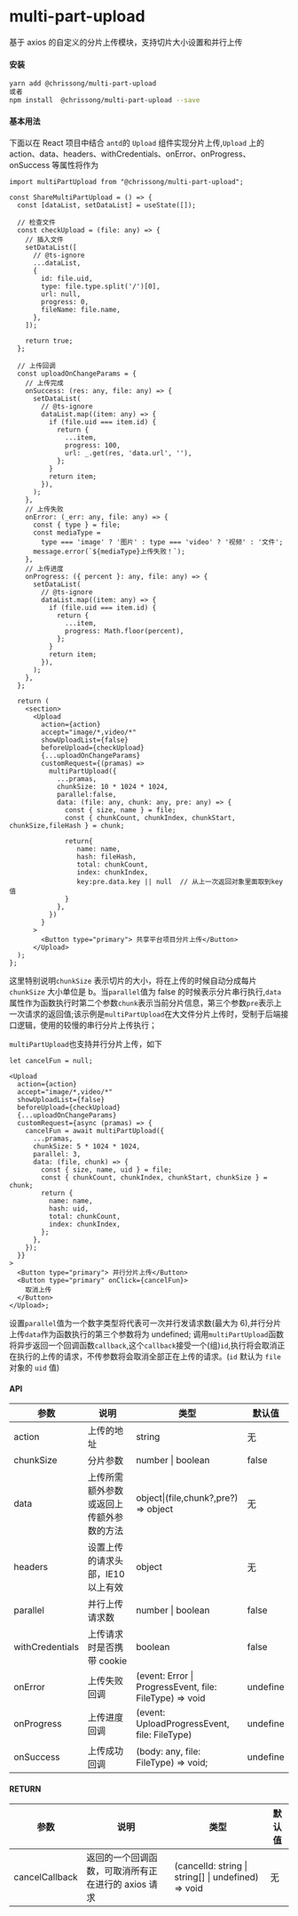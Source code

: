 # multi-part-upload

基于 axios 的自定义的分片上传模块，支持切片大小设置和并行上传

#### 安装

```sh
yarn add @chrissong/multi-part-upload
或者
npm install  @chrissong/multi-part-upload --save
```

#### 基本用法

下面以在 React 项目中结合 `antd`的 `Upload` 组件实现分片上传,`Upload` 上的 action、data、headers、withCredentials、onError、onProgress、onSuccess 等属性将作为

```tsx
import multiPartUpload from "@chrissong/multi-part-upload";

const ShareMultiPartUpload = () => {
  const [dataList, setDataList] = useState([]);

  // 检查文件
  const checkUpload = (file: any) => {
    // 插入文件
    setDataList([
      // @ts-ignore
      ...dataList,
      {
        id: file.uid,
        type: file.type.split('/')[0],
        url: null,
        progress: 0,
        fileName: file.name,
      },
    ]);

    return true;
  };

  // 上传回调
  const uploadOnChangeParams = {
    // 上传完成
    onSuccess: (res: any, file: any) => {
      setDataList(
        // @ts-ignore
        dataList.map((item: any) => {
          if (file.uid === item.id) {
            return {
              ...item,
              progress: 100,
              url: _.get(res, 'data.url', ''),
            };
          }
          return item;
        }),
      );
    },
    // 上传失败
    onError: (_err: any, file: any) => {
      const { type } = file;
      const mediaType =
        type === 'image' ? '图片' : type === 'video' ? '视频' : '文件';
      message.error(`${mediaType}上传失败！`);
    },
    // 上传进度
    onProgress: ({ percent }: any, file: any) => {
      setDataList(
        // @ts-ignore
        dataList.map((item: any) => {
          if (file.uid === item.id) {
            return {
              ...item,
              progress: Math.floor(percent),
            };
          }
          return item;
        }),
      );
    },
  };

  return (
    <section>
      <Upload
        action={action}
        accept="image/*,video/*"
        showUploadList={false}
        beforeUpload={checkUpload}
        {...uploadOnChangeParams}
        customRequest={(pramas) =>
          multiPartUpload({
            ...pramas,
            chunkSize: 10 * 1024 * 1024,
            parallel:false,
            data: (file: any, chunk: any, pre: any) => {
              const { size, name } = file;
              const { chunkCount, chunkIndex, chunkStart, chunkSize,fileHash } = chunk;

              return{
                 name: name,
                 hash: fileHash,
                 total: chunkCount,
                 index: chunkIndex,
                 key:pre.data.key || null  // 从上一次返回对象里面取到key 值
              }
            },
          })
        }
      >
        <Button type="primary"> 共享平台项目分片上传</Button>
      </Upload>
  );
};

```

这里特别说明`chunkSize` 表示切片的大小，将在上传的时候自动分成每片 `chunkSize` 大小单位是 b。当`parallel`值为 false 的时候表示分片串行执行,`data`属性作为函数执行时第二个参数`chunk`表示当前分片信息，第三个参数`pre`表示上一次请求的返回值;该示例是`multiPartUpload`在大文件分片上传时，受制于后端接口逻辑，使用的较慢的串行分片上传执行；

`multiPartUpload`也支持并行分片上传，如下

```tsx
let cancelFun = null;

<Upload
  action={action}
  accept="image/*,video/*"
  showUploadList={false}
  beforeUpload={checkUpload}
  {...uploadOnChangeParams}
  customRequest={async (pramas) => {
    cancelFun = await multiPartUpload({
      ...pramas,
      chunkSize: 5 * 1024 * 1024,
      parallel: 3,
      data: (file, chunk) => {
        const { size, name, uid } = file;
        const { chunkCount, chunkIndex, chunkStart, chunkSize } = chunk;
        return {
          name: name,
          hash: uid,
          total: chunkCount,
          index: chunkIndex,
        };
      },
    });
  }}
>
  <Button type="primary"> 并行分片上传</Button>
  <Button type="primary" onClick={cancelFun}>
    取消上传
  </Button>
</Upload>;
```

设置`parallel`值为一个数字类型将代表可一次并行发请求数(最大为 6),并行分片上传`data`作为函数执行的第三个参数将为 undefined;
调用`multiPartUpload`函数将异步返回一个回调函数`callback`,这个`callback`接受一个(组)`id`,执行将会取消正在执行的上传的请求，不传参数将会取消全部正在上传的请求。(`id` 默认为 `file` 对象的 `uid` 值)

#### API

| 参数            | 说明                                     | 类型                                                    | 默认值   |
| --------------- | ---------------------------------------- | ------------------------------------------------------- | -------- |
| action          | 上传的地址                               | string                                                  | 无       |
| chunkSize       | 分片参数                                 | number \| boolean                                       | false    |
| data            | 上传所需额外参数或返回上传额外参数的方法 | object\|(file,chunk?,pre?) => object                    | 无       |
| headers         | 设置上传的请求头部，IE10 以上有效        | object                                                  | 无       |
| parallel        | 并行上传请求数                           | number \| boolean                                       | false    |
| withCredentials | 上传请求时是否携带 cookie                | boolean                                                 | false    |
| onError         | 上传失败回调                             | (event: Error \| ProgressEvent, file: FileType) => void | undefine |
| onProgress      | 上传进度回调                             | (event: UploadProgressEvent, file: FileType)            | undefine |
| onSuccess       | 上传成功回调                             | (body: any, file: FileType) => void;                    | undefine |

#### RETURN

| 参数           | 说明                                                | 类型                                                | 默认值 |
| -------------- | --------------------------------------------------- | --------------------------------------------------- | ------ |
| cancelCallback | 返回的一个回调函数，可取消所有正在进行的 axios 请求 | (cancelId: string \| string[] \| undefined) => void | 无     |
